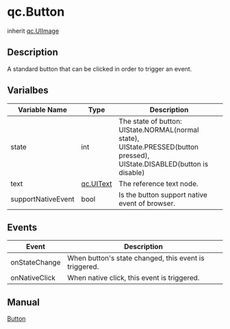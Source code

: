 # qc.Button
inherit [qc.UIImage](CUIImage.md)

## Description
A standard button that can be clicked in order to trigger an event.

## Varialbes
| Variable Name        |   Type       |  Description           |
| ------------- |-------------|-------------|
| state | int  |  The state of button: UIState.NORMAL(normal state), UIState.PRESSED(button pressed), UIState.DISABLED(button is disable) |
| text | [qc.UIText](CUIText.md) | The reference text node. |
| supportNativeEvent | bool | Is the button support native event of browser. |

## Events
|   Event      |     Description       |
| ------------- |-------------|
| onStateChange | When button's state changed, this event is triggered. |
| onNativeClick | When native click, this event is triggered. |

## Manual
[Button](http://docs.qiciengine.com/manual/Sample/Button.html)